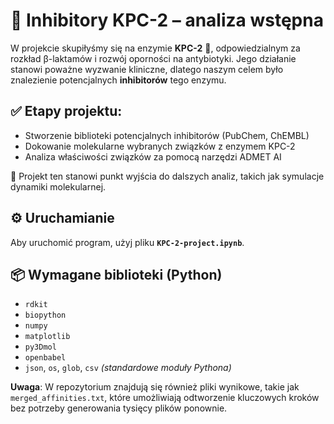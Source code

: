 # 🔬 Inhibitory KPC-2 – analiza wstępna

W projekcie skupiłyśmy się na enzymie **KPC-2** 🧪, odpowiedzialnym za rozkład β-laktamów i rozwój oporności na antybiotyki. Jego działanie stanowi poważne wyzwanie kliniczne, dlatego naszym celem było znalezienie potencjalnych **inhibitorów** tego enzymu.

## ✅ Etapy projektu:

- Stworzenie biblioteki potencjalnych inhibitorów (PubChem, ChEMBL) 
- Dokowanie molekularne wybranych związków z enzymem KPC-2  
- Analiza właściwości związków za pomocą narzędzi ADMET AI  

🔁 Projekt ten stanowi punkt wyjścia do dalszych analiz, takich jak symulacje dynamiki molekularnej.

## ⚙️ Uruchamianie
Aby uruchomić program, użyj pliku **`KPC-2-project.ipynb`**.

## 📦 Wymagane biblioteki (Python)

- `rdkit`  
- `biopython`  
- `numpy`  
- `matplotlib`  
- `py3Dmol`  
- `openbabel`  
- `json`, `os`, `glob`, `csv` *(standardowe moduły Pythona)*

**Uwaga**: W repozytorium znajdują się również pliki wynikowe, takie jak `merged_affinities.txt`, które umożliwiają odtworzenie kluczowych kroków bez potrzeby generowania tysięcy plików ponownie.
